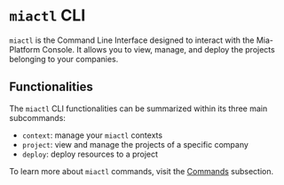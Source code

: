 # `miactl` CLI

`miactl` is the Command Line Interface designed to interact with the Mia-Platform Console.
It allows you to view, manage, and deploy the projects belonging to your companies.

## Functionalities

The `miactl` CLI functionalities can be summarized within its three main subcommands:

- `context`: manage your `miactl` contexts
- `project`: view and manage the projects of a specific company
- `deploy`: deploy resources to a project

To learn more about `miactl` commands, visit the [Commands](30_commands.md) subsection.
